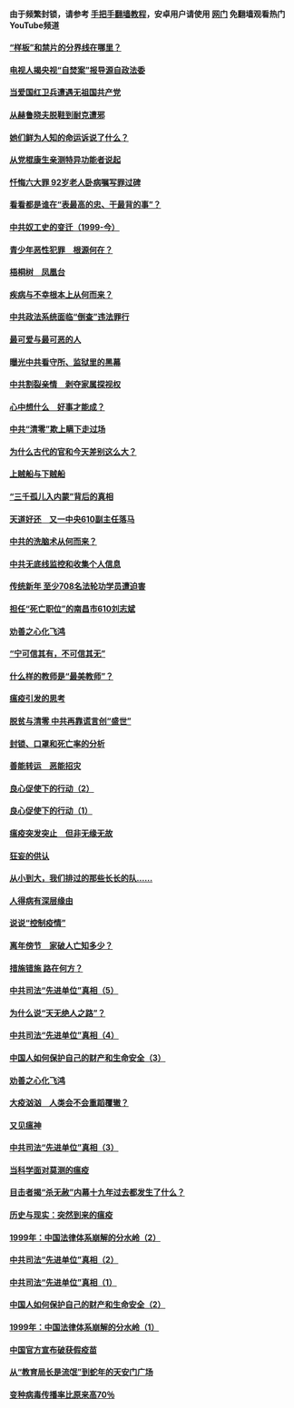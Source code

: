 #### 由于频繁封锁，请参考 [手把手翻墙教程](https://github.com/gfw-breaker/guides/wiki/)，安卓用户请使用 [网门](https://github.com/gfw-breaker/nogfw/blob/master/dl.md?t=04051400) 免翻墙观看热门YouTube频道 

#### [“样板”和禁片的分界线在哪里？](../pages/19/422704.md?t=04051400) 

#### [电视人揭央视“自焚案”报导源自政法委](../pages/19/422770.md?t=04051400) 

#### [当爱国红卫兵遭遇无祖国共产党](../pages/19/422848.md?t=04051400) 

#### [从赫鲁晓夫脱鞋到耐克遭邪](../pages/19/422826.md?t=04051400) 

#### [她们鲜为人知的命运诉说了什么？](../pages/19/422754.md?t=04051400) 

#### [从党棍康生亲测特异功能者说起](../pages/19/422657.md?t=04051400) 

#### [忏悔六大罪 92岁老人卧病嘱写罪过碑](../pages/19/422750.md?t=04051400) 

#### [看看都是谁在“表最高的忠、干最背的事”？](../pages/19/422703.md?t=04051400) 

#### [中共奴工史的变迁（1999-今）](../pages/19/422656.md?t=04051400) 

#### [青少年恶性犯罪　根源何在？](../pages/19/422449.md?t=04051400) 

#### [梧桐树　凤凰台](../pages/19/422442.md?t=04051400) 

#### [疾病与不幸根本上从何而来？](../pages/19/422438.md?t=04051400) 

#### [中共政法系统面临“倒查”违法罪行](../pages/19/422497.md?t=04051400) 

#### [最可爱与最可恶的人](../pages/19/422448.md?t=04051400) 

#### [曝光中共看守所、监狱里的黑幕](../pages/19/422390.md?t=04051400) 

#### [中共割裂亲情　剥夺家属探视权](../pages/19/422364.md?t=04051400) 

#### [心中想什么　好事才能成？](../pages/19/422318.md?t=04051400) 

#### [中共“清零”欺上瞒下走过场](../pages/19/422306.md?t=04051400) 

#### [为什么古代的官和今天差别这么大？](../pages/19/422228.md?t=04051400) 

#### [上贼船与下贼船](../pages/19/422276.md?t=04051400) 

#### [“三千孤儿入内蒙”背后的真相](../pages/19/422229.md?t=04051400) 

#### [天道好还　又一中央610副主任落马](../pages/19/422155.md?t=04051400) 

#### [中共的洗脑术从何而来？](../pages/19/422154.md?t=04051400) 

#### [中共无底线监控和收集个人信息](../pages/19/422039.md?t=04051400) 

#### [传统新年 至少708名法轮功学员遭迫害](../pages/19/421946.md?t=04051400) 

#### [担任“死亡职位”的南昌市610刘志斌](../pages/19/421957.md?t=04051400) 

#### [劝善之心化飞鸿](../pages/19/421164.md?t=04051400) 

#### [“宁可信其有，不可信其无”](../pages/19/421691.md?t=04051400) 

#### [什么样的教师是“最美教师”？](../pages/19/421755.md?t=04051400) 

#### [瘟疫引发的思考](../pages/19/421594.md?t=04051400) 

#### [脱贫与清零 中共再靠谎言创“盛世”](../pages/19/421590.md?t=04051400) 

#### [封锁、口罩和死亡率的分析](../pages/19/421495.md?t=04051400) 

#### [善能转运　恶能招灾](../pages/19/421334.md?t=04051400) 

#### [良心促使下的行动（2）](../pages/19/421361.md?t=04051400) 

#### [良心促使下的行动（1）](../pages/19/421302.md?t=04051400) 

#### [瘟疫突发突止　但非无缘无故](../pages/19/421281.md?t=04051400) 

#### [狂妄的供认](../pages/19/421199.md?t=04051400) 

#### [从小到大，我们排过的那些长长的队……](../pages/19/421243.md?t=04051400) 

#### [人得病有深层缘由](../pages/19/420864.md?t=04051400) 

#### [说说“控制疫情”](../pages/19/420831.md?t=04051400) 

#### [离年傍节　家破人亡知多少？](../pages/19/420563.md?t=04051400) 

#### [措施错施  路在何方？](../pages/19/420076.md?t=04051400) 

#### [中共司法“先进单位”真相（5）](../pages/19/419453.md?t=04051400) 

#### [为什么说“天无绝人之路”？](../pages/19/419618.md?t=04051400) 

#### [中共司法“先进单位”真相（4）](../pages/19/419452.md?t=04051400) 

#### [中国人如何保护自己的财产和生命安全（3）](../pages/19/419405.md?t=04051400) 

#### [劝善之心化飞鸿](../pages/19/418758.md?t=04051400) 

#### [大疫汹汹　人类会不会重蹈覆辙？](../pages/19/419691.md?t=04051400) 

#### [又见瘟神](../pages/19/419225.md?t=04051400) 

#### [中共司法“先进单位”真相（3）](../pages/19/419451.md?t=04051400) 

#### [当科学面对莫测的瘟疫](../pages/19/419625.md?t=04051400) 

#### [目击者揭“杀无赦”内幕十九年过去都发生了什么？](../pages/19/419617.md?t=04051400) 

#### [历史与现实：突然到来的瘟疫](../pages/19/419619.md?t=04051400) 

#### [1999年：中国法律体系崩解的分水岭（2）](../pages/19/419455.md?t=04051400) 

#### [中共司法“先进单位”真相（2）](../pages/19/419450.md?t=04051400) 

#### [中共司法“先进单位”真相（1）](../pages/19/419449.md?t=04051400) 

#### [中国人如何保护自己的财产和生命安全（2）](../pages/19/419404.md?t=04051400) 

#### [1999年：中国法律体系崩解的分水岭（1）](../pages/19/419454.md?t=04051400) 

#### [中国官方宣布破获假疫苗](../pages/19/419504.md?t=04051400) 

#### [从“教育局长是流氓”到蛇年的天安门广场](../pages/19/419470.md?t=04051400) 

#### [变种病毒传播率比原来高70％](../pages/19/419456.md?t=04051400) 

